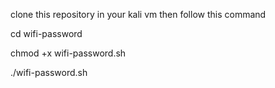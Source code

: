 clone this repository in your kali vm
then follow this command

cd wifi-password

chmod +x wifi-password.sh

./wifi-password.sh
